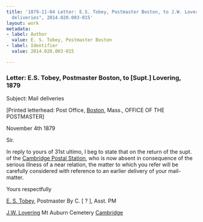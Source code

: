 ```yaml
---
title: '1879-11-04 Letter: E.S. Tobey, Postmaster Boston, to J.W. Lovering, "mail
  deliveries", 2014.020.003-015'
layout: work
metadata:
- label: Author
  value: E. S. Tobey, Postmaster Boston
- label: Identifier
  value: 2014.020.003-015

---
```

<div class="pages">
<div id="page-1350296">
<h3><a name="page-1350296">Letter: E.S. Tobey, Postmaster Boston, to [Supt.] Lovering, 1879</a></h3>
<div class="page-content">
<p>Subject: Mail deliveries</p>
<p>[Printed letterhead:<span class='line-break'> </span>Post Office, <a href='/pages/subjects/52559' title='Boston, MA'>Boston</a>, Mass.,<span class='line-break'> </span>OFFICE OF THE POSTMASTER]</p>
<p><date when='1879-11-04'>November 4th 1879</date></p>
<p>Sir.</p>
<p>In reply to yours of <date when='1879-10-31'>31st ultimo</date>, I <span class='line-break'> </span>beg to state that on the return of the supt.<span class='line-break'> </span>of the <a href='/pages/subjects/94315' title='Cambridge Postal Station'>Cambridge Postal Station</a>, who is <span class='line-break'> </span>now absent in consequence of the serious<span class='line-break'> </span>illness of a near relation, the matter to <span class='line-break'> </span>which you refer will be carefully considered<span class='line-break'> </span>with reference to an earlier delivery of <span class='line-break'> </span>your mail-matter.</p>
<p>Yours respectfully</p>
<p><a href='/pages/subjects/94316' title='Tobey, E. S.'>E. S. Tobey</a>, Postmaster<span class='line-break'> </span>By C. [ ? ], Asst. PM</p>
<p><a href='/pages/subjects/58078' title='Lovering, James W.'>J.W. Lovering</a><span class='line-break'> </span>Mt Auburn Cemetery<span class='line-break'> </span><a href='/pages/subjects/53203' title='Cambridge, MA'>Cambridge</a></p>
</div>
</div>
<br />
</div>
